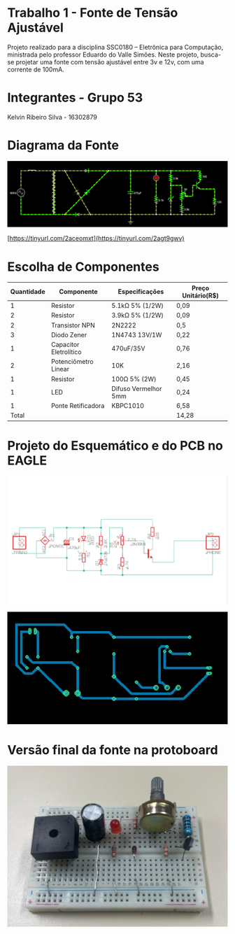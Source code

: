 # Trabalho 1 - Fonte de Tensão Ajustável

Projeto realizado para a disciplina SSC0180 – Eletrônica para Computação, ministrada pelo professor Eduardo do Valle Simões. Neste projeto, busca-se projetar uma fonte com tensão ajustável entre 3v e 12v, com uma corrente de 100mA.

# Integrantes - Grupo 53

Kelvin Ribeiro Silva - 16302879

# Diagrama da Fonte

![Screenshot do App](imagens/diagrama_falstad.png)

[https://tinyurl.com/2aceomxt](https://tinyurl.com/2agt9gwv)

# Escolha de Componentes

| Quantidade  | Componente  | Especificações | Preço Unitário(R$)|
|-------------|-------------|----------------|--------------
| 1     | Resistor      | 5.1kΩ 5% (1/2W)       | 0,09
| 2     | Resistor      | 3.9kΩ 5% (1/2W)        |0,09
| 2|Transistor NPN|2N2222|0,5
|3|Diodo Zener|1N4743 13V/1W|0,22
|1|Capacitor Eletrolítico|470uF/35V|0,76
|2|Potenciômetro Linear|10K|2,16
|1|Resistor|100Ω 5% (2W)|0,45
|1|LED|Difuso Vermelhor 5mm|0,24
|1|Ponte Retificadora|KBPC1010|6,58
|Total|||14,28

# Projeto do Esquemático e do PCB no EAGLE
![Screenshot do App](imagens/esquematico_eagle.png)

![Screenshot do App](imagens/board_eagle.png)

# Versão final da fonte na protoboard

![Screenshot do App](imagens/fonte.png)
